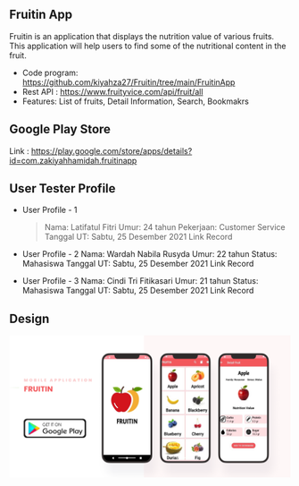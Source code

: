 ## Fruitin App
Fruitin is an application that displays the nutrition value of various fruits. This application will help users to find some of the nutritional content in the fruit.

  * Code program: https://github.com/kiyahza27/Fruitin/tree/main/FruitinApp
  * Rest API : https://www.fruityvice.com/api/fruit/all
  * Features: List of fruits, Detail Information, Search, Bookmakrs

## Google Play Store
Link : https://play.google.com/store/apps/details?id=com.zakiyahhamidah.fruitinapp

## User Tester Profile
 * User Profile - 1
   > Nama: Latifatul Fitri
   > Umur: 24 tahun
   > Pekerjaan: Customer Service
   > Tanggal UT: Sabtu, 25 Desember 2021
   > Link Record
   
   
 * User Profile - 2
   Nama: Wardah Nabila Rusyda
   Umur: 22 tahun
   Status: Mahasiswa
   Tanggal UT: Sabtu, 25 Desember 2021
   Link Record
   
   
 * User Profile - 3 
   Nama: Cindi Tri Fitikasari
   Umur: 21 tahun
   Status: Mahasiswa
   Tanggal UT: Sabtu, 25 Desember 2021
   Link Record 


## Design  
![Image of UI Design](https://github.com/kiyahza27/Fruitin/blob/main/Screenshots/fruitin%20UI%20design.png)
